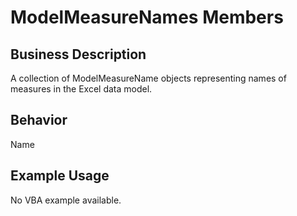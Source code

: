 # ModelMeasureNames Members

## Business Description
A collection of ModelMeasureName objects representing names of measures in the Excel data model.

## Behavior
Name

## Example Usage
No VBA example available.